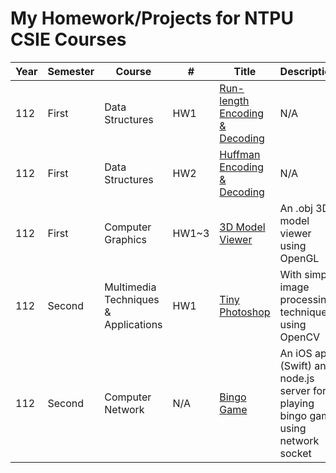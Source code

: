 My Homework/Projects for NTPU CSIE Courses
========

| Year | Semester | Course | # | Title | Description |
| ---- | ---------| ------ | - | ----- | ----------- |
| 112 | First | Data Structures | HW1 | [Run-length Encoding & Decoding](https://github.com/viere1234/NTPU-Projects/tree/main/Data_Structures/HW1) | N/A |
| 112 | First | Data Structures | HW2 | [Huffman Encoding & Decoding](https://github.com/viere1234/NTPU-Projects/tree/main/Data_Structures/HW2) | N/A |
| 112 | First | Computer Graphics | HW1~3 | [3D Model Viewer](https://github.com/viere1234/NTPU-Projects/tree/main/Computer_Graphics) | An .obj 3D model viewer using OpenGL |
| 112 | Second | Multimedia Techniques & Applications | HW1 | [Tiny Photoshop](https://github.com/viere1234/NTPU-Projects/tree/main/Multimedia_Techniques_%26_Applications) | With simple image processing techniques using OpenCV |
| 112 | Second | Computer Network | N/A | [Bingo Game](https://github.com/viere1234/NTPU-Projects/tree/main/Computer_Network) | An iOS app (Swift) and node.js server for playing bingo game using network socket|
